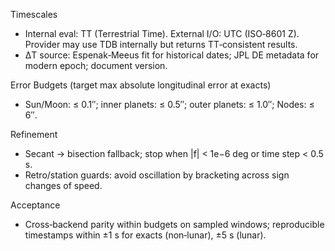 <!-- >>> AUTO-GEN BEGIN: Precision & Timescale v1.0 (instructions) -->
Timescales
- Internal eval: TT (Terrestrial Time). External I/O: UTC (ISO‑8601 Z). Provider may use TDB internally but returns TT‑consistent results.
- ΔT source: Espenak‑Meeus fit for historical dates; JPL DE metadata for modern epoch; document version.

Error Budgets (target max absolute longitudinal error at exacts)
- Sun/Moon: ≤ 0.1″; inner planets: ≤ 0.5″; outer planets: ≤ 1.0″; Nodes: ≤ 6″.

Refinement
- Secant → bisection fallback; stop when |f| < 1e−6 deg or time step < 0.5 s.
- Retro/station guards: avoid oscillation by bracketing across sign changes of speed.

Acceptance
- Cross‑backend parity within budgets on sampled windows; reproducible timestamps within ±1 s for exacts (non‑lunar), ±5 s (lunar).
<!-- >>> AUTO-GEN END: Precision & Timescale v1.0 (instructions) -->
